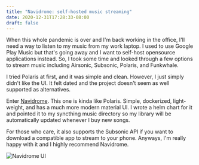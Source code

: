 ```yaml
---
title: "Navidrome: self-hosted music streaming"
date: 2020-12-31T17:28:33-08:00
draft: false
---
```


When this whole pandemic is over and I'm back working in the office, I'll need a way to listen to my music from my work laptop. I used to use Google Play Music but that's going away and I want to self-host opensource applications instead. So, I took some time and looked through a few options to stream music including Airsonic, Subsonic, Polaris, and Funkwhale.

I tried Polaris at first, and it was simple and clean. However, I just simply didn't like the UI. It felt dated and the project doesn't seem as well supported as alternatives.

Enter [Navidrome](https://www.navidrome.org/). This one is kinda like Polaris. Simple, dockerized, light-weight, and has a much more modern material UI. I wrote a helm chart for it and pointed it to my syncthing music directory so my library will be automatically updated whenever I buy new songs.

For those who care, it also supports the Subsonic API if you want to download a compatible app to stream to your phone. Anyways, I'm really happy with it and I highly recommend Navidrome.

![Navidrome UI](ss-desktop-player.png)
